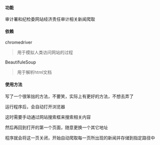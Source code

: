 #### 功能

审计署和纪检委网站经济责任审计相关新闻爬取

#### 依赖

chromedriver
> 用于模拟人类访问网站的过程

BeautifuleSoup

> 用于解析html文档

#### 使用方法

写了一个很笨拙的方法，不要笑，实际上有更好的方法，不想去弄了

运行程序后，会自动打开浏览器

这时需要手动通过网站搜索框来搜索相关内容

然后再回到打开的第一个页面，随意更换一个其它地址

程序就会将这一页关闭，开始自动爬取每一页所出现的新闻并存储到指定路径中